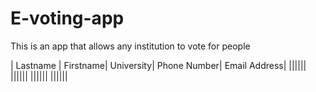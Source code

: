 # E-voting-app
This is an app that allows any institution to vote for people


| Lastname | Firstname| University| Phone Number| Email Address|
||||||
||||||
||||||
||||||
